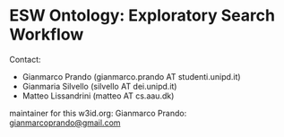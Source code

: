 # ESW Ontology: Exploratory Search Workflow

Contact:

* Gianmarco Prando (gianmarco.prando AT studenti.unipd.it)
* Gianmaria Silvello (silvello AT dei.unipd.it)
* Matteo Lissandrini (matteo AT cs.aau.dk)

maintainer for this w3id.org: Gianmarco Prando: gianmarcoprando@gmail.com
